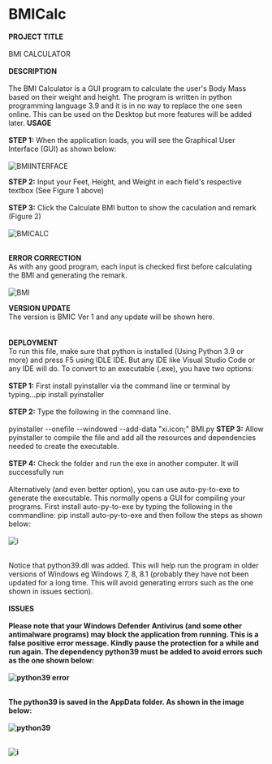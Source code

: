 # BMICalc

<b>PROJECT TITLE</b></br></br> 
BMI CALCULATOR<br></br>
<b>DESCRIPTION</b></br></br>
The BMI Calculator is a GUI program to calculate the user's Body Mass based on their weight and height. The program is written in python programming language 3.9 and it is in no way to replace the one seen online. This can be used on the Desktop but more features will be added later.
<b>USAGE</b></br></br>
<b>STEP 1:</b> When the application loads, you will see the Graphical User Interface (GUI) as shown below:</br></br>
![BMIINTERFACE](https://github.com/Iyke3D/BMICalc/assets/118365903/5b3fbbc7-9c66-4945-94a9-6844d5ccf207)</br>

<b>STEP 2:</b> Input your Feet, Height, and Weight in each field's respective textbox (See Figure 1 above)</br></br>
<b>STEP 3:</b> Click the Calculate BMI button to show the caculation and remark (Figure 2)</br></br>
![BMICALC](https://github.com/Iyke3D/BMICalc/assets/118365903/301a3f5a-2af2-463a-971b-c8c44718197a)</br></br>

<b>ERROR CORRECTION</b></br>
As with any good program, each input is checked first before calculating the BMI and generating the remark.</br></br>
![BMI](https://github.com/Iyke3D/BMICalc/assets/118365903/49cf5a06-cd44-420e-8bec-9b4f65bd0233)

<b>VERSION UPDATE</b></br>
The version is BMIC Ver 1 and any update will be shown here.</br></br>  
<b>DEPLOYMENT</b></br>
To run this file, make sure that python is installed (Using Python 3.9 or more) and press F5 using IDLE IDE. But any IDE like Visual Studio Code or any IDE will do. To convert to an executable (.exe), you have two options:</br></br> 
<b>STEP 1:</b> First install pyinstaller via the command line or terminal by typing...pip install pyinstaller</br></br>
<b>STEP 2:</b> Type the following in the command line. </br></br>
pyinstaller --onefile --windowed --add-data "xi.icon;" BMI.py
<b>STEP 3:</b> Allow pyinstaller to compile the file and add all the resources and dependencies needed to create the executable.</br></br>
<b>STEP 4:</b> Check the folder and run the exe in another computer. It will successfully run</br></br>
Alternatively (and even better option), you can use auto-py-to-exe to generate the executable. This normally opens a GUI for compiling your programs. First install auto-py-to-exe by typing the following in the commandline: pip install auto-py-to-exe and then follow the steps as shown below:</br></br>
![i](https://github.com/Iyke3D/BMICalc/assets/118365903/225649fa-34db-43ea-a2ba-40dcdb0140bc)</br></br>

Notice that python39.dll was added. This will help run the program in older versions of Windows eg Windows 7, 8, 8.1 (probably they have not been updated for a long time. This will avoid generating errors such as the one shown in issues section). </br></br>
<b>ISSUES<b></br></br>
Please note that your Windows Defender Antivirus (and some other antimalware programs) may block the application from running. This is a false positive error message. Kindly pause the protection for a while and run again. The dependency python39 must be added to avoid errors such as the one shown below:</br></br>
![python39 error](https://github.com/Iyke3D/BMICalc/assets/118365903/06156097-36f6-4da1-9ff5-9a56453d7be6)</br></br>

The python39 is saved in the AppData folder. As shown in the image below:</br></br>
![python39](https://github.com/Iyke3D/BMICalc/assets/118365903/ad3f8419-f0bb-4b8a-b950-2f37750b9b7f)</br></br>

![i](https://github.com/Iyke3D/BMICalc/assets/118365903/45b59ea5-fa30-4ef7-81c1-0764c035e22d)
